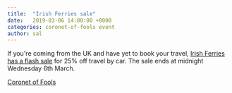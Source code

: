 ```yaml
---
title:  "Irish Ferries sale"
date:   2019-03-06 14:00:00 +0000
categories: coronet-of-fools event
author: sal
---
```

If you're coming from the UK and have yet to book your travel, [Irish Ferries has a flash sale](https://www.irishferries.com/ie-en/offers/25off-flashsale-Ireland/?utm_source=Copernica&utm_medium=email&utm_content=25Off&utm_campaign=ZG190301&_$ja=tsid:%7ccgn:25off) for 25% off travel by car. The sale ends at midnight Wednesday 6th March.

[Coronet of Fools](/events/2019/coronet/)